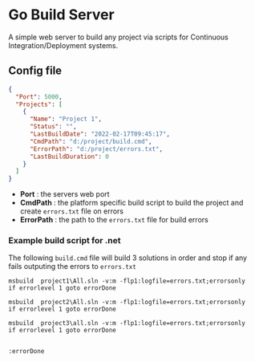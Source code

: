# Go Build Server

A simple web server to build any project via scripts for Continuous Integration/Deployment systems.

## Config file

 ```json
 {
   "Port": 5000,
   "Projects": [
     {
       "Name": "Project 1",
       "Status": "",
       "LastBuildDate": "2022-02-17T09:45:17",
       "CmdPath": "d:/project/build.cmd",
       "ErrorPath": "d:/project/errors.txt",
       "LastBuildDuration": 0
     }
   ]
 }
 ```
- **Port** : the servers web port
- **CmdPath** : the platform specific build script to build the project and create `errors.txt` file on errors
- **ErrorPath** : the path to the `errors.txt` file for build errors

### Example build script for .net
The following `build.cmd` file will build 3 solutions in order and stop if any fails outputing the errors to `errors.txt`

```
msbuild  project1\All.sln -v:m -flp1:logfile=errors.txt;errorsonly
if errorlevel 1 goto errorDone

msbuild  project2\All.sln -v:m -flp1:logfile=errors.txt;errorsonly
if errorlevel 1 goto errorDone

msbuild  project3\all.sln -v:m -flp1:logfile=errors.txt;errorsonly
if errorlevel 1 goto errorDone


:errorDone

```


